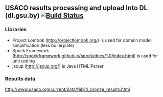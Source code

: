 ## USACO results processing and upload into DL (dl.gsu.by) [![Build Status](https://travis-ci.org/zshamrock/usaco-results-upload.svg?branch=master)](https://travis-ci.org/zshamrock/usaco-results-upload)

### Libraries
- Project Lombok (http://projectlombok.org/) is used for domain model simplification (less boilerplate)
- Spock Framework (http://spockframework.github.io/spock/docs/1.0/index.html) is used for unit testing
- jsoup (http://jsoup.org/) is Java HTML Parser

### Results data
http://www.usaco.org/current/data/feb14_bronze_results.html